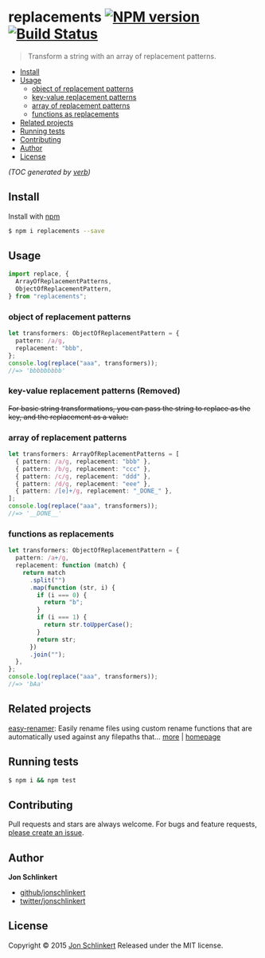 # replacements [![NPM version](https://img.shields.io/npm/v/replacements.svg)](https://www.npmjs.com/package/replacements) [![Build Status](https://img.shields.io/travis/jonschlinkert/replacements.svg)](https://travis-ci.org/jonschlinkert/replacements)

> Transform a string with an array of replacement patterns.

- [Install](#install)
- [Usage](#usage)
  - [object of replacement patterns](#object-of-replacement-patterns)
  - [key-value replacement patterns](#key-value-replacement-patterns)
  - [array of replacement patterns](#array-of-replacement-patterns)
  - [functions as replacements](#functions-as-replacements)
- [Related projects](#related-projects)
- [Running tests](#running-tests)
- [Contributing](#contributing)
- [Author](#author)
- [License](#license)

_(TOC generated by [verb](https://github.com/verbose/verb))_

## Install

Install with [npm](https://www.npmjs.com/)

```sh
$ npm i replacements --save
```

## Usage

```ts
import replace, {
  ArrayOfReplacementPatterns,
  ObjectOfReplacementPattern,
} from "replacements";
```

### object of replacement patterns

```ts
let transformers: ObjectOfReplacementPattern = {
  pattern: /a/g,
  replacement: "bbb",
};
console.log(replace("aaa", transformers));
//=> 'bbbbbbbbb'
```

### key-value replacement patterns (Removed)

~~For basic string transformations, you can pass the string to replace as the key, and the replacement as a value:~~

### array of replacement patterns

```ts
let transformers: ArrayOfReplacementPatterns = [
  { pattern: /a/g, replacement: "bbb" },
  { pattern: /b/g, replacement: "ccc" },
  { pattern: /c/g, replacement: "ddd" },
  { pattern: /d/g, replacement: "eee" },
  { pattern: /[e]+/g, replacement: "_DONE_" },
];
console.log(replace("aaa", transformers));
//=> '__DONE__'
```

### functions as replacements

```ts
let transformers: ObjectOfReplacementPattern = {
  pattern: /a+/g,
  replacement: function (match) {
    return match
      .split("")
      .map(function (str, i) {
        if (i === 0) {
          return "b";
        }
        if (i === 1) {
          return str.toUpperCase();
        }
        return str;
      })
      .join("");
  },
};
console.log(replace("aaa", transformers));
//=> 'bAa'
```

## Related projects

[easy-renamer](https://www.npmjs.com/package/easy-renamer): Easily rename files using custom rename functions that are automatically used against any filepaths that… [more](https://www.npmjs.com/package/easy-renamer) | [homepage](https://github.com/jonschlinkert/easy-renamer)

## Running tests

```sh
$ npm i && npm test
```

## Contributing

Pull requests and stars are always welcome. For bugs and feature requests, [please create an issue](https://github.com/jonschlinkert/replacements/issues/new).

## Author

**Jon Schlinkert**

- [github/jonschlinkert](https://github.com/jonschlinkert)
- [twitter/jonschlinkert](http://twitter.com/jonschlinkert)

## License

Copyright © 2015 [Jon Schlinkert](https://github.com/jonschlinkert)
Released under the MIT license.
